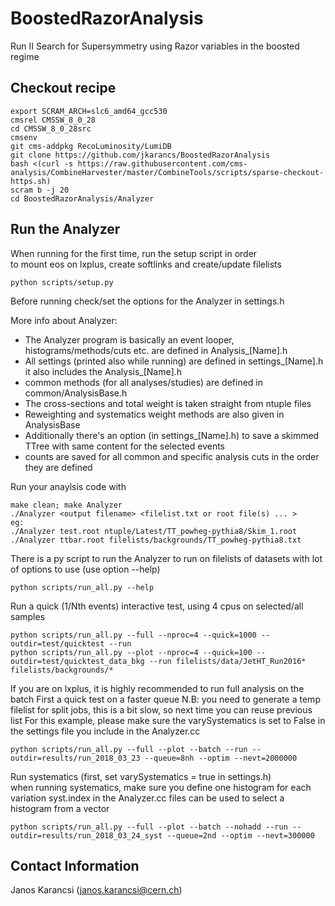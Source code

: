 # BoostedRazorAnalysis
Run II Search for Supersymmetry using Razor variables in the boosted regime

## Checkout recipe

```Shell
export SCRAM_ARCH=slc6_amd64_gcc530
cmsrel CMSSW_8_0_28
cd CMSSW_8_0_28src
cmsenv
git cms-addpkg RecoLuminosity/LumiDB
git clone https://github.com/jkarancs/BoostedRazorAnalysis
bash <(curl -s https://raw.githubusercontent.com/cms-analysis/CombineHarvester/master/CombineTools/scripts/sparse-checkout-https.sh)
scram b -j 20
cd BoostedRazorAnalysis/Analyzer
```

## Run the Analyzer

When running for the first time, run the setup script in order  
to mount eos on lxplus, create softlinks and create/update filelists
```Shell
python scripts/setup.py
```

Before running check/set the options for the Analyzer in settings.h

More info about Analyzer:
   * The Analyzer program is basically an event looper, histograms/methods/cuts etc. are defined in Analysis_[Name].h
   * All settings (printed also while running) are defined in settings_[Name].h it also includes the Analysis_[Name].h
   * common methods (for all analyses/studies) are defined in common/AnalysisBase.h
   * The cross-sections and total weight is taken straight from ntuple files
   * Reweighting and systematics weight methods are also given in AnalysisBase
   * Additionally there's an option (in settings_[Name].h) to save a skimmed TTree with same content for the selected events
   * counts are saved for all common and specific analysis cuts in the order they are defined

Run your anaylsis code with
```Shell
make clean; make Analyzer
./Analyzer <output filename> <filelist.txt or root file(s) ... >
eg:
./Analyzer test.root ntuple/Latest/TT_powheg-pythia8/Skim_1.root
./Analyzer ttbar.root filelists/backgrounds/TT_powheg-pythia8.txt
```

There is a py script to run the Analyzer to run on filelists of datasets
with lot of options to use (use option --help)
```Shell
python scripts/run_all.py --help
```

Run a quick (1/Nth events) interactive test, using 4 cpus on selected/all samples
```Shell
python scripts/run_all.py --full --nproc=4 --quick=1000 --outdir=test/quicktest --run
python scripts/run_all.py --plot --nproc=4 --quick=100 --outdir=test/quicktest_data_bkg --run filelists/data/JetHT_Run2016* filelists/backgrounds/*
```

If you are on lxplus, it is highly recommended to run full analysis on the batch
First a quick test on a faster queue
N.B: you need to generate a temp filelist for split jobs, this is a bit slow, so next time you can reuse previous list
For this example, please make sure the varySystematics is set to False in the settings file you include in the Analyzer.cc
```Shell
python scripts/run_all.py --full --plot --batch --run --outdir=results/run_2018_03_23 --queue=8nh --optim --nevt=2000000
```
Run systematics (first, set varySystematics = true in settings.h)  
when running systematics, make sure you define one histogram for each variation
syst.index in the Analyzer.cc files can be used to select a histogram from a vector

```Shell
python scripts/run_all.py --full --plot --batch --nohadd --run --outdir=results/run_2018_03_24_syst --queue=2nd --optim --nevt=300000
```

## Contact Information

Janos Karancsi (janos.karancsi@cern.ch)

